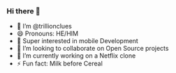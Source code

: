 ### Hi there 👋

<!--
**trillionclues/trillionclues** is a ✨ _special_ ✨ repository because its `README.md` (this file) appears on your GitHub profile.

Here are some ideas to get you started:
-->
- 👋 I’m @trillionclues
- 😄 Pronouns: HE/HIM
- 🌱 Super interested in mobile Development
- 👯 I’m looking to collaborate on Open Source projects
- 🔭 I’m currently working on a Netflix clone
- ⚡ Fun fact: Milk before Cereal


